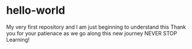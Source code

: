 # hello-world
My very first repository and I am just beginning to understand this
Thank you for your patienace as we go along this new journey
NEVER STOP Learning!
